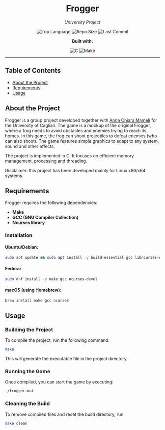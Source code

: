 <h1 align="center">Frogger</h1>

<p align="center">
  <em>University Project</em>
</p>

<p align="center">
  <img src="https://img.shields.io/github/languages/top/alesmag/Frogger" alt="Top Language">
  <img src="https://img.shields.io/github/repo-size/alesmag/Frogger" alt="Repo Size">
  <img src="https://img.shields.io/github/last-commit/alesmag/Frogger" alt="Last Commit">
</p>

<p align="center">
  <strong>Built with:</strong>
</p>

<p align="center">
  <img src="https://img.shields.io/badge/C-gray" alt="C">
  <img src="https://img.shields.io/badge/Make-yellow" alt="Make">
</p>

---

## Table of Contents

- [About the Project](#about-the-project)
- [Requirements](#requirements)
- [Usage](#usage)

## About the Project

Frogger is a group project developed together with [Anna Chiara Mameli](https://github.com/Pandanna) for the University of Cagliari. The game is a mockup of the original Frogger, where a frog needs to avoid obstacles and enemies trying to reach its homes. In this game, the frog can shoot projectiles
to defeat enemies (who can also shoot). The game features simple graphics to adapt to any system, sound and other effects. 

The project is implemented in C. It focuses on efficient memory management, processing and threading.

Disclaimer: this project has been developed mainly for Linux x86/x64 systems. 

## Requirements

Frogger requires the following dependencies:

- **Make**
- **GCC (GNU Compiler Collection)**
- **Ncurses library**

### Installation

#### Ubuntu/Debian:
```sh
sudo apt update && sudo apt install -y build-essential gcc libncurses-dev libncursesw-dev
```

#### Fedora:
```sh
sudo dnf install -y make gcc ncurses-devel
```

#### macOS (using Homebrew):
```sh
brew install make gcc ncurses
```

## Usage

### Building the Project
To compile the project, run the following command:
```sh
make
```
This will generate the executable file in the project directory.

### Running the Game
Once compiled, you can start the game by executing:
```sh
./frogger.out
```

### Cleaning the Build
To remove compiled files and reset the build directory, run:
```sh
make clean
```
